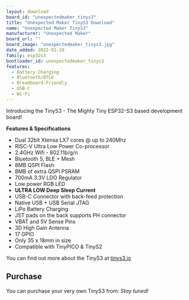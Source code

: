 ```yaml
---
layout: download
board_id: "unexpectedmaker_tinys3"
title: "Unexpected Maker TinyS3 Download"
name: "Unexpected Maker TinyS3"
manufacturer: "Unexpected Maker"
board_url: ""
board_image: "unexpectedmaker_tinys3.jpg"
date_added: 2022-01-29
family: esp32s3
bootloader_id: unexpectedmaker_tinys3
features:
  - Battery Charging
  - Bluetooth/BTLE
  - Breadboard-Friendly
  - USB-C
  - Wi-Fi
---
```


Introducing the TinyS3 - The Mighty Tiny ESP32-S3 based development board!

**Features & Specifications**
- Dual 32bit Xtensa LX7 cores @ up to 240Mhz
- RISC-V Ultra Low Power Co-processor
- 2.4GHz Wifi - 802.11b/g/n
- Bluetooth 5, BLE + Mesh
- 8MB QSPI Flash
- 8MB of extra QSPI PSRAM
- 700mA 3.3V LDO Regulator
- Low power RGB LED
- **ULTRA LOW Deep Sleep Current**
- USB-C Connector with back-feed protection
- Native USB + USB Serial JTAG
- LiPo Battery Charging
- JST pads on the back supports PH connector
- VBAT and 5V Sense Pins
- 3D High Gain Antenna
- 17 GPIO
- Only 35 x 18mm in size
- Compatible with TinyPICO & TinyS2

You can find out more about the TinyS3 at [tinys3.io](https://tinys3.io)

## Purchase
You can purchase your very own TinyS3 from:
*Stay tuned!*
